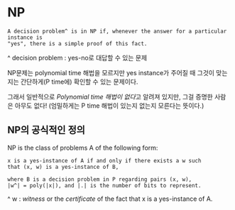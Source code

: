 # NP

```
A decision problem^ is in NP if, whenever the answer for a particular instance is 
"yes", there is a simple proof of this fact.
```
\^ decision problem : yes-no로 대답할 수 있는 문제

NP문제는 polynomial time 해법을 모르지만 yes instance가 주어질 때 그것이 맞는지는 간단하게(P time에) 확인할 수 있는 문제이다. 

그래서 일반적으로 *Polynomial time 해법이 없다*고 알려져 있지만, 그걸 증명한 사람은 아무도 없다! (엄밀하게는 P time 해법이 있는지 없는지 모른다는 뜻이다.)

## NP의 공식적인 정의

NP is the class of problems A of the following form:
```
x is a yes-instance of A if and only if there exists a w such 
that (x, w) is a yes-instance of B,

where B is a decision problem in P regarding pairs (x, w),
|w^| = poly(|x|), and |.| is the number of bits to represent.
```
\^ w : *witness* or the *certificate* of the fact that x is a yes-instance of A.
